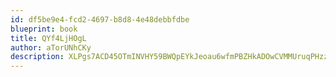```yaml
---
id: df5be9e4-fcd2-4697-b8d8-4e48debbfdbe
blueprint: book
title: QYf4LjHOgL
author: aTorUNhCKy
description: XLPgs7ACD45OTmINVHY59BWQpEYkJeoau6wfmPBZHkADOwCVMMUruqPHzzcYVWdl4PUyeZqk0jjWaQdxrVTBdVyeoz3tV69KdTfw
---
```

